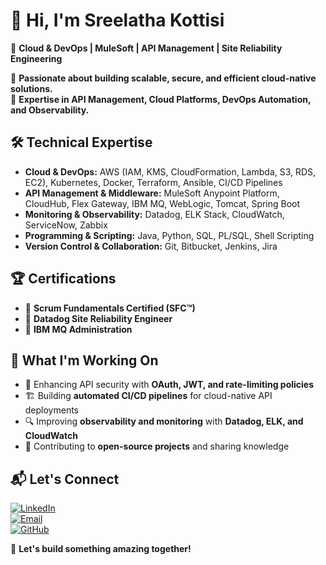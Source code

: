 # 👋 Hi, I'm Sreelatha Kottisi  

🚀 **Cloud & DevOps | MuleSoft | API Management | Site Reliability Engineering**  

🔹 **Passionate about building scalable, secure, and efficient cloud-native solutions.**  
🔹 **Expertise in API Management, Cloud Platforms, DevOps Automation, and Observability.**  

## 🛠️ Technical Expertise  

- **Cloud & DevOps:** AWS (IAM, KMS, CloudFormation, Lambda, S3, RDS, EC2), Kubernetes, Docker, Terraform, Ansible, CI/CD Pipelines  
- **API Management & Middleware:** MuleSoft Anypoint Platform, CloudHub, Flex Gateway, IBM MQ, WebLogic, Tomcat, Spring Boot  
- **Monitoring & Observability:** Datadog, ELK Stack, CloudWatch, ServiceNow, Zabbix  
- **Programming & Scripting:** Java, Python, SQL, PL/SQL, Shell Scripting  
- **Version Control & Collaboration:** Git, Bitbucket, Jenkins, Jira  

## 🏆 Certifications  

- 📜 **Scrum Fundamentals Certified (SFC™)**  
- 📜 **Datadog Site Reliability Engineer**  
- 📜 **IBM MQ Administration**  

## 🌱 What I'm Working On  

- 🚀 Enhancing API security with **OAuth, JWT, and rate-limiting policies**  
- 🏗️ Building **automated CI/CD pipelines** for cloud-native API deployments  
- 🔍 Improving **observability and monitoring** with **Datadog, ELK, and CloudWatch**  
- 📖 Contributing to **open-source projects** and sharing knowledge  

## 📬 Let's Connect  

[![LinkedIn](https://img.shields.io/badge/LinkedIn-Connect-blue?logo=linkedin)](https://www.linkedin.com/in/sreelathakottisi/)  
[![Email](https://img.shields.io/badge/Email-Contact-red?logo=gmail)](mailto:devopsnow9@gmail.com)  
[![GitHub](https://img.shields.io/github/followers/sreelathakottisi?label=Follow&style=social)](https://github.com/sreelathakottisi)  

🚀 **Let's build something amazing together!**  
